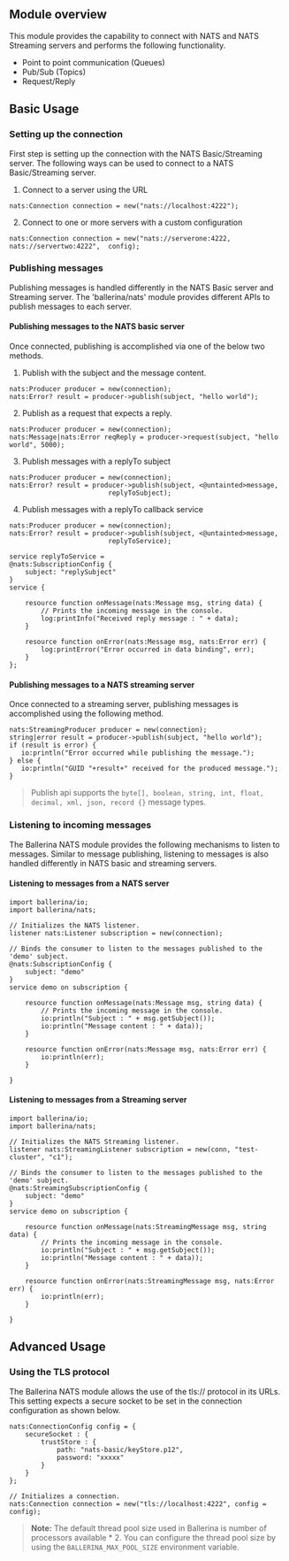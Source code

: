 ## Module overview

This module provides the capability to connect with NATS and NATS Streaming servers and performs the 
following functionality.

- Point to point communication (Queues)
- Pub/Sub (Topics)
- Request/Reply

## Basic Usage

### Setting up the connection

First step is setting up the connection with the NATS Basic/Streaming server. The following ways can be used to connect to a
NATS Basic/Streaming server.

1. Connect to a server using the URL
```ballerina
nats:Connection connection = new("nats://localhost:4222");
```

2. Connect to one or more servers with a custom configuration
```ballerina
nats:Connection connection = new("nats://serverone:4222, nats://servertwo:4222",  config);
```

### Publishing messages

Publishing messages is handled differently in the NATS Basic server and Streaming server. The 'ballerina/nats' module provides different 
APIs to publish messages to each server.

#### Publishing messages to the NATS basic server

Once connected, publishing is accomplished via one of the below two methods.

1. Publish with the subject and the message content.
```ballerina
nats:Producer producer = new(connection);
nats:Error? result = producer->publish(subject, "hello world");
```

2. Publish as a request that expects a reply.
```ballerina
nats:Producer producer = new(connection);
nats:Message|nats:Error reqReply = producer->request(subject, "hello world", 5000);
```

3. Publish messages with a replyTo subject 
```ballerina
nats:Producer producer = new(connection);
nats:Error? result = producer->publish(subject, <@untainted>message, 
                         replyToSubject);
```

4. Publish messages with a replyTo callback service
```ballerina
nats:Producer producer = new(connection);
nats:Error? result = producer->publish(subject, <@untainted>message, 
                         replyToService);
```
```ballerina
service replyToService =
@nats:SubscriptionConfig {
    subject: "replySubject"
}
service {

    resource function onMessage(nats:Message msg, string data) {
        // Prints the incoming message in the console.
        log:printInfo("Received reply message : " + data);
    }

    resource function onError(nats:Message msg, nats:Error err) {
        log:printError("Error occurred in data binding", err);
    }
};
```

#### Publishing messages to a NATS streaming server

Once connected to a streaming server, publishing messages is accomplished using the following method.
```ballerina
nats:StreamingProducer producer = new(connection);
string|error result = producer->publish(subject, "hello world");
if (result is error) {
   io:println("Error occurred while publishing the message.");
} else {
   io:println("GUID "+result+" received for the produced message.");
}
```

> Publish api supports the `byte[], boolean, string, int, float, decimal, xml, json, record {}` message types.


### Listening to incoming messages

The Ballerina NATS module provides the following mechanisms to listen to messages. Similar to message publishing, listening to messages
is also handled differently in NATS basic and streaming servers.

#### Listening to messages from a NATS server

```ballerina
import ballerina/io;
import ballerina/nats;

// Initializes the NATS listener.
listener nats:Listener subscription = new(connection);

// Binds the consumer to listen to the messages published to the 'demo' subject.
@nats:SubscriptionConfig {
    subject: "demo"
}
service demo on subscription {

    resource function onMessage(nats:Message msg, string data) {
        // Prints the incoming message in the console.
        io:println("Subject : " + msg.getSubject());
        io:println("Message content : " + data));
    }

    resource function onError(nats:Message msg, nats:Error err) {
        io:println(err);
    }

}
```

#### Listening to messages from a Streaming server

```ballerina
import ballerina/io;
import ballerina/nats;

// Initializes the NATS Streaming listener.
listener nats:StreamingListener subscription = new(conn, "test-cluster", "c1");

// Binds the consumer to listen to the messages published to the 'demo' subject.
@nats:StreamingSubscriptionConfig {
    subject: "demo"
}
service demo on subscription {

    resource function onMessage(nats:StreamingMessage msg, string data) {
        // Prints the incoming message in the console.
        io:println("Subject : " + msg.getSubject());
        io:println("Message content : " + data));
    }

    resource function onError(nats:StreamingMessage msg, nats:Error err) {
        io:println(err);
    }

}
```

## Advanced Usage

### Using the TLS protocol

The Ballerina NATS module allows the use of the tls:// protocol in its URLs. This setting expects a secure socket to be 
set in the connection configuration as shown below.

```ballerina
nats:ConnectionConfig config = {
    secureSocket : {
        trustStore : {
            path: "nats-basic/keyStore.p12",
            password: "xxxxx"
        }
    }
};

// Initializes a connection.
nats:Connection connection = new("tls://localhost:4222", config = config);
```
>**Note:** The default thread pool size used in Ballerina is number of processors available * 2. You can configure the thread pool size by using the `BALLERINA_MAX_POOL_SIZE` environment variable.